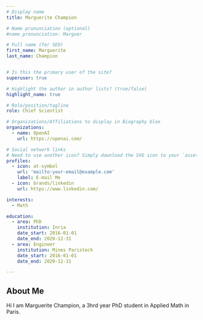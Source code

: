 ```yaml
---
# Display name
title: Marguerite Champion

# Name pronunciation (optional)
#name_pronunciation: Marguer

# Full name (for SEO)
first_name: Marguerite
last_name: Champion


# Is this the primary user of the site?
superuser: true

# Highlight the author in author lists? (true/false)
highlight_name: true

# Role/position/tagline
role: Chief Scientist

# Organizations/Affiliations to display in Biography blox
organizations:
  - name: OpenAI
    url: https://openai.com/

# Social network links
# Need to use another icon? Simply download the SVG icon to your `assets/media/icons/` folder.
profiles:
  - icon: at-symbol
    url: 'mailto:your-email@example.com'
    label: E-mail Me
  - icon: brands/linkedin
    url: https://www.linkedin.com/

interests:
  - Math

education:
  - area: PhD 
    institution: Inria
    date_start: 2016-01-01
    date_end: 2020-12-31
  - area: Engineer
    institution: Mines Paristech
    date_start: 2016-01-01
    date_end: 2020-12-31

---
```


## About Me
Hi I am Marguerite Champion, a 3hrd year PhD student in Applied Math in Paris.